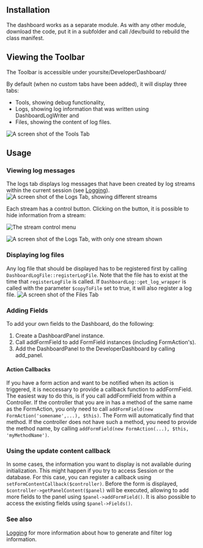 ## Installation ##
The dashboard works as a separate module. As with any other module, download the code, put it in a subfolder and call /dev/build to rebuild the class manifest.

## Viewing the Toolbar ##
The Toolbar is accessible under yoursite/DeveloperDashboard/

By default (when no custom tabs have been added), it will display three tabs:
  * Tools, showing debug functionality,
  * Logs, showing log information that was written using DashboardLogWriter and
  * Files, showing the content of log files.

![A screen shot of the Tools Tab](/jakr/developer_dashboard/raw/master/docs/img/tab_tools.png "The Tools tab")

## Usage ##
### Viewing log messages ###
The logs tab displays log messages that have been created by log streams within the current session (see [Logging](logging.md)).
![A screen shot of the Logs Tab, showing different streams](/jakr/developer_dashboard/raw/master/docs/img/tab_logs_refresh.png "The logs tab")

Each stream has a control button. Clicking on the button, it is possible to hide information from a stream:

![The stream control menu](/jakr/developer_dashboard/raw/master/docs/img/tab_logs_stream_menu.png "The stream control menu")

![A screen shot of the Logs Tab, with only one stream shown](/jakr/developer_dashboard/raw/master/docs/img/tab_logs_hide_stream.png "After clicking on SS_LOG and choosing hide all other streams, only the SS_LOG stream is shown.")

### Displaying log files ###
Any log file that should be displayed has to be registered first by calling `DashboardLogFile::registerLogFile`. Note that the file has to exist at the time that `registerLogFile` is called.
If `DashboardLog::get_log_wrapper` is called with the parameter `$copyToFile` set to true, it will also register a log file.
![A screen shot of the Files Tab](/jakr/developer_dashboard/raw/master/docs/img/tab_files.png "The Files tab")

### Adding Fields ###
To add your own fields to the Dashboard, do the following:

  1. Create a DashboardPanel instance.
  2. Call addFormField to add FormField instances (including FormAction's).
  3. Add the DashboardPanel to the DeveloperDashboard by calling add_panel.

#### Action Callbacks ####
If you have a form action and want to be notified when its action is triggered, it is neccessary to provide a callback function to addFormField. The easiest way to do this, is if you call addFormField from within a Controller.
If the controller that you are in has a method of the same name as the FormAction, you only need to call `addFormField(new FormAction('somename',...), $this)`. The Form will automatically find that method. If the controller does not have such a method, you need to provide the method name, by calling `addFormField(new FormAction(...), $this, 'myMethodName')`.

### Using the update content callback ###
In some cases, the information you want to display is not available during initialization. This might happen if you try to access Session or the database. For this case, you can register a callback using `setFormContentCallback($controller)`. Before the form is displayed, `$controller->getPanelContent($panel)` will be executed, allowing to add more fields to the panel using `$panel->addFormField()`. It is also possible to access the existing fields using `$panel->Fields()`.

### See also ###
[Logging](logging.md) for more information about how to generate and filter log information.